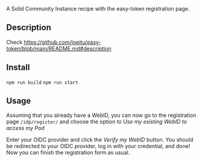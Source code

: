 A Solid Community Instance recipe with the easy-token registration page.

Description
-----------

Check  https://github.com/joeitu/easy-token/blob/main/README.md#description

Install
-------

`npm run build`
`npm run start`

Usage
-----

Assuming that you already have a WebID, you can now go to the registration page `/idp/register/` and choose the option to *Use my existing WebID to access my Pod*

Enter your OIDC provider and click the *Verify my WebID* button. You should be redirected to your OIDC provider, log in with your credential, and done! Now you can finish the registration form as usual.


